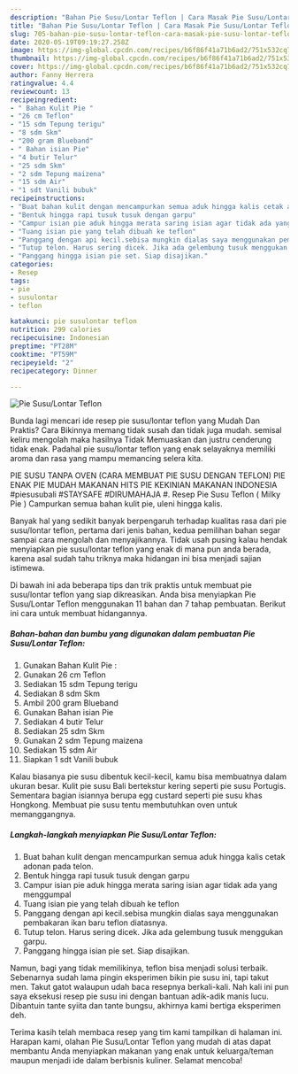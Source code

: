 ```yaml
---
description: "Bahan Pie Susu/Lontar Teflon | Cara Masak Pie Susu/Lontar Teflon Yang Menggugah Selera"
title: "Bahan Pie Susu/Lontar Teflon | Cara Masak Pie Susu/Lontar Teflon Yang Menggugah Selera"
slug: 705-bahan-pie-susu-lontar-teflon-cara-masak-pie-susu-lontar-teflon-yang-menggugah-selera
date: 2020-05-19T09:19:27.258Z
image: https://img-global.cpcdn.com/recipes/b6f86f41a71b6ad2/751x532cq70/pie-susulontar-teflon-foto-resep-utama.jpg
thumbnail: https://img-global.cpcdn.com/recipes/b6f86f41a71b6ad2/751x532cq70/pie-susulontar-teflon-foto-resep-utama.jpg
cover: https://img-global.cpcdn.com/recipes/b6f86f41a71b6ad2/751x532cq70/pie-susulontar-teflon-foto-resep-utama.jpg
author: Fanny Herrera
ratingvalue: 4.4
reviewcount: 13
recipeingredient:
- " Bahan Kulit Pie "
- "26 cm Teflon"
- "15 sdm Tepung terigu"
- "8 sdm Skm"
- "200 gram Blueband"
- " Bahan isian Pie"
- "4 butir Telur"
- "25 sdm Skm"
- "2 sdm Tepung maizena"
- "15 sdm Air"
- "1 sdt Vanili bubuk"
recipeinstructions:
- "Buat bahan kulit dengan mencampurkan semua aduk hingga kalis cetak adonan pada telon."
- "Bentuk hingga rapi tusuk tusuk dengan garpu"
- "Campur isian pie aduk hingga merata saring isian agar tidak ada yang menggumpal"
- "Tuang isian pie yang telah dibuah ke teflon"
- "Panggang dengan api kecil.sebisa mungkin dialas saya menggunakan pembakaran ikan baru teflon diatasnya."
- "Tutup telon. Harus sering dicek. Jika ada gelembung tusuk menggukan garpu."
- "Panggang hingga isian pie set. Siap disajikan."
categories:
- Resep
tags:
- pie
- susulontar
- teflon

katakunci: pie susulontar teflon 
nutrition: 299 calories
recipecuisine: Indonesian
preptime: "PT28M"
cooktime: "PT59M"
recipeyield: "2"
recipecategory: Dinner

---
```



![Pie Susu/Lontar Teflon](https://img-global.cpcdn.com/recipes/b6f86f41a71b6ad2/751x532cq70/pie-susulontar-teflon-foto-resep-utama.jpg)

Bunda lagi mencari ide resep pie susu/lontar teflon yang Mudah Dan Praktis? Cara Bikinnya memang tidak susah dan tidak juga mudah. semisal keliru mengolah maka hasilnya Tidak Memuaskan dan justru cenderung tidak enak. Padahal pie susu/lontar teflon yang enak selayaknya memiliki aroma dan rasa yang mampu memancing selera kita.

PIE SUSU TANPA OVEN (CARA MEMBUAT PIE SUSU DENGAN TEFLON) PIE ENAK PIE MUDAH MAKANAN HITS PIE KEKINIAN MAKANAN INDONESIA #piesusubali #STAYSAFE #DIRUMAHAJA #. Resep Pie Susu Teflon ( Milky Pie ) Campurkan semua bahan kulit pie, uleni hingga kalis.

Banyak hal yang sedikit banyak berpengaruh terhadap kualitas rasa dari pie susu/lontar teflon, pertama dari jenis bahan, kedua pemilihan bahan segar sampai cara mengolah dan menyajikannya. Tidak usah pusing kalau hendak menyiapkan pie susu/lontar teflon yang enak di mana pun anda berada, karena asal sudah tahu triknya maka hidangan ini bisa menjadi sajian istimewa.


Di bawah ini ada beberapa tips dan trik praktis untuk membuat pie susu/lontar teflon yang siap dikreasikan. Anda bisa menyiapkan Pie Susu/Lontar Teflon menggunakan 11 bahan dan 7 tahap pembuatan. Berikut ini cara untuk membuat hidangannya.

<!--inarticleads1-->

##### Bahan-bahan dan bumbu yang digunakan dalam pembuatan Pie Susu/Lontar Teflon:

1. Gunakan  Bahan Kulit Pie :
1. Gunakan 26 cm Teflon
1. Sediakan 15 sdm Tepung terigu
1. Sediakan 8 sdm Skm
1. Ambil 200 gram Blueband
1. Gunakan  Bahan isian Pie
1. Sediakan 4 butir Telur
1. Sediakan 25 sdm Skm
1. Gunakan 2 sdm Tepung maizena
1. Sediakan 15 sdm Air
1. Siapkan 1 sdt Vanili bubuk


Kalau biasanya pie susu dibentuk kecil-kecil, kamu bisa membuatnya dalam ukuran besar. Kulit pie susu Bali bertekstur kering seperti pie susu Portugis. Sementara bagian isiannya berupa egg custard seperti pie susu khas Hongkong. Membuat pie susu tentu membutuhkan oven untuk memanggangnya. 

<!--inarticleads2-->

##### Langkah-langkah menyiapkan Pie Susu/Lontar Teflon:

1. Buat bahan kulit dengan mencampurkan semua aduk hingga kalis cetak adonan pada telon.
1. Bentuk hingga rapi tusuk tusuk dengan garpu
1. Campur isian pie aduk hingga merata saring isian agar tidak ada yang menggumpal
1. Tuang isian pie yang telah dibuah ke teflon
1. Panggang dengan api kecil.sebisa mungkin dialas saya menggunakan pembakaran ikan baru teflon diatasnya.
1. Tutup telon. Harus sering dicek. Jika ada gelembung tusuk menggukan garpu.
1. Panggang hingga isian pie set. Siap disajikan.


Namun, bagi yang tidak memilikinya, teflon bisa menjadi solusi terbaik. Sebenarnya sudah lama pingin eksperimen bikin pie susu ini, tapi takut men. Takut gatot walaupun udah baca resepnya berkali-kali. Nah kali ini pun saya eksekusi resep pie susu ini dengan bantuan adik-adik manis lucu. Dibantuin tante syiita dan tante bungsu, akhirnya kami bertiga eksperimen deh. 

Terima kasih telah membaca resep yang tim kami tampilkan di halaman ini. Harapan kami, olahan Pie Susu/Lontar Teflon yang mudah di atas dapat membantu Anda menyiapkan makanan yang enak untuk keluarga/teman maupun menjadi ide dalam berbisnis kuliner. Selamat mencoba!
